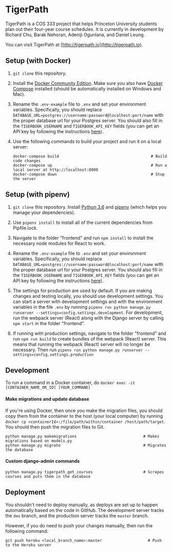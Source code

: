 # TigerPath

TigerPath is a COS 333 project that helps Princeton University students plan out their four-year course schedules. It is currently in development by Richard Chu, Barak Nehoran, Adeniji Ogunlana, and Daniel Leung.

You can visit TigerPath at [http://tigerpath.io](http://tigerpath.io).

## Setup (with Docker)

1. `git clone` this repository.

2. Install the [Docker Community Edition](https://www.docker.com/community-edition). Make sure you also have [Docker Compose](https://docs.docker.com/compose/install) installed (should be automatically installed on Windows and Mac).

3. Rename the `.env-example` file to `.env` and set your environment variables. Specifically, you should replace `DATABASE_URL=postgres://username:password@localhost:port/name` with the proper database url for your Postgres server. You should also fill in the `TIGERBOOK_USERNAME` and `TIGERBOOK_API_KEY` fields (you can get an API key by following the instructions [here](https://github.com/alibresco/tigerbook-api)).

3. Use the following commands to build your project and run it on a local server:
    ```
    docker-compose build                                        # Build code changes
    docker-compose up                                           # Run a local server at http://localhost:8000
    docker-compose down                                         # Stop the server
    ```

## Setup (with pipenv)

1. `git clone` this repository. Install [Python 3.6](https://www.python.org) and [pipenv](https://docs.pipenv.org) (which helps you manage your dependencies).

2. Use `pipenv install` to install all of the current dependencies from Pipfile.lock.

3. Navigate to the folder "frontend" and run `npm install` to install the necessary node modules for React to work.

4. Rename the `.env-example` file to `.env` and set your environment variables. Specifically, you should replace `DATABASE_URL=postgres://username:password@localhost:port/name` with the proper database url for your Postgres server. You should also fill in the `TIGERBOOK_USERNAME` and `TIGERBOOK_API_KEY` fields (you can get an API key by following the instructions [here](https://github.com/alibresco/tigerbook-api)).

5. The settings for production are used by default. If you are making changes and testing locally, you should use development settings. You can start a server with development settings and with the environment variables in the file `.env` by running `pipenv run python manage.py runserver --settings=config.settings.development`. For development, run the webpack server (React) along with the Django server by calling `npm start` in the folder "frontend".

6. If running with production settings, navigate to the folder "frontend" and run `npm run build` to create bundles of the webpack (React) server. This means that running the webpack (React) server will no longer be necessary. Then run `pipenv run python manage.py runserver --settings=config.settings.production`

## Development

To run a command in a Docker container, do `docker exec -it [CONTAINER_NAME_OR_ID] [YOUR_COMMAND]`

#### Make migrations and update database

If you're using Docker, then once you make the migration files, you should copy them from the container to the host (your local computer) by running `docker cp <containerId>:/file/path/within/container /host/path/target`. You should then push the migration files to Git.

```
python manage.py makemigrations                             # Makes migrations based on models.py
python manage.py migrate                                    # Migrates the database
```

#### Custom django-admin commands

```
python manage.py tigerpath_get_courses                      # Scrapes courses and puts them in the database
```

## Deployment

You shouldn't need to deploy manually, as deploys are set up to happen automatically based on the code in GitHub. The development server tracks the `dev` branch, and the production server tracks the `master` branch.

However, if you do need to push your changes manually, then run the following command:
```
git push heroku <local_branch_name>:master                    # Push to the Heroku server
```
